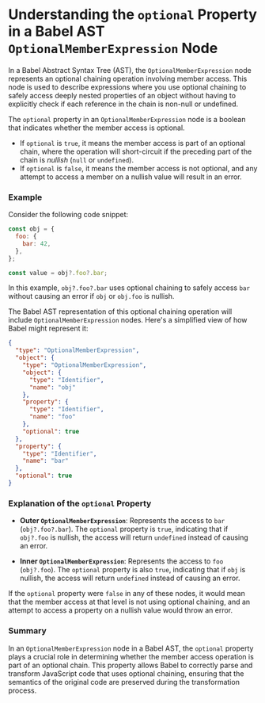 # Understanding the `optional` Property in a Babel AST `OptionalMemberExpression` Node

In a Babel Abstract Syntax Tree (AST), the `OptionalMemberExpression` node represents an optional chaining operation involving member access. This node is used to describe expressions where you use optional chaining to safely access deeply nested properties of an object without having to explicitly check if each reference in the chain is non-null or undefined.

The `optional` property in an `OptionalMemberExpression` node is a boolean that indicates whether the member access is optional. 
- If `optional` is `true`, it means the member access is part of an optional chain, where the operation will short-circuit if the preceding part of the chain is *nullish* (`null` or `undefined`). 
- If `optional` is `false`, it means the member access is not optional, and any attempt to access a member on a nullish value will result in an error.

### Example

Consider the following code snippet:

```javascript
const obj = {
  foo: {
    bar: 42,
  },
};

const value = obj?.foo?.bar;
```

In this example, `obj?.foo?.bar` uses optional chaining to safely access `bar` without causing an error if `obj` or `obj.foo` is nullish.

The Babel AST representation of this optional chaining operation will include `OptionalMemberExpression` nodes. Here's a simplified view of how Babel might represent it:

```json
{
  "type": "OptionalMemberExpression",
  "object": {
    "type": "OptionalMemberExpression",
    "object": {
      "type": "Identifier",
      "name": "obj"
    },
    "property": {
      "type": "Identifier",
      "name": "foo"
    },
    "optional": true
  },
  "property": {
    "type": "Identifier",
    "name": "bar"
  },
  "optional": true
}
```

### Explanation of the `optional` Property

- **Outer `OptionalMemberExpression`**: Represents the access to `bar` (`obj?.foo?.bar`). The `optional` property is `true`, indicating that if `obj?.foo` is nullish, the access will return `undefined` instead of causing an error.
  
- **Inner `OptionalMemberExpression`**: Represents the access to `foo` (`obj?.foo`). The `optional` property is also `true`, indicating that if `obj` is nullish, the access will return `undefined` instead of causing an error.

If the `optional` property were `false` in any of these nodes, it would mean that the member access at that level is not using optional chaining, and an attempt to access a property on a nullish value would throw an error.

### Summary

In an `OptionalMemberExpression` node in a Babel AST, the `optional` property plays a crucial role in determining whether the member access operation is part of an optional chain. This property allows Babel to correctly parse and transform JavaScript code that uses optional chaining, ensuring that the semantics of the original code are preserved during the transformation process.